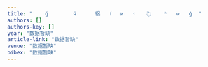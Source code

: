 ```yaml
---
title: "    ǵ        ӵ      絽   ٵ   ͷ    ͨ    ߳    ʱ   ѡ   ģ  "
authors: []
authors-key: []
year: "数据暂缺"
article-link: "数据暂缺"
venue: "数据暂缺"
bibex: "数据暂缺"
---
```

